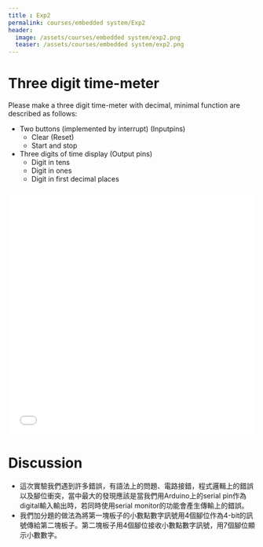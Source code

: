 ```yaml
---
title : Exp2
permalink: courses/embedded system/Exp2
header:
  image: /assets/courses/embedded system/exp2.png
  teaser: /assets/courses/embedded system/exp2.png
---
```


Three digit time-meter
===

Please make a three digit time-meter with decimal, minimal function are described as follows:
* Two buttons (implemented by interrupt) (Inputpins)
    * Clear (Reset) 
    * Start and stop
* Three digits of time display (Output pins)
    * Digit in tens 
    * Digit in ones
    * Digit in first decimal places


<iframe src="/assets/courses/embedded system/timer.mp4" style="width:100%; height:500px;" frameborder="0" allowfullscreen></iframe>

Discussion
===

* 這次實驗我們遇到許多錯誤，有語法上的問題、電路接錯，程式邏輯上的錯誤以及腳位衝突，當中最大的發現應該是當我們用Arduino上的serial pin作為digital輸入輸出時，若同時使用serial monitor的功能會產生傳輸上的錯誤。
* 我們加分題的做法為將第一塊板子的小數點數字訊號用4個腳位作為4-bit的訊號傳給第二塊板子。第二塊板子用4個腳位接收小數點數字訊號，用7個腳位顯示小數數字。
